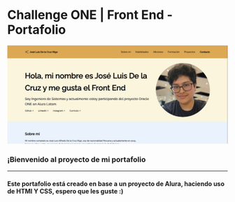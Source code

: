 # Challenge ONE | Front End -  Portafolio

<p align="center" >
     <img width="600" heigth="600" src="/assets/img_readme.jpg">
</p>


### ¡Bienvenido al proyecto de mi portafolio
---
#### Este portafolio está creado en base a un proyecto de Alura, haciendo uso de HTMl Y CSS, espero que les guste :)


